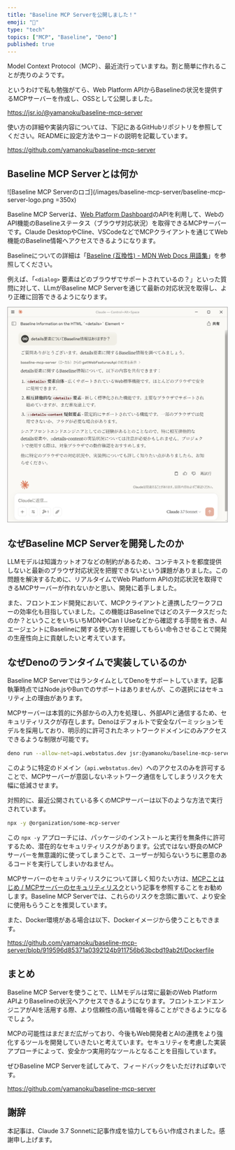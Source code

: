 ```yaml
---
title: "Baseline MCP Serverを公開しました！"
emoji: "🔌"
type: "tech"
topics: ["MCP", "Baseline", "Deno"]
published: true
---
```


Model Context Protocol（MCP）、最近流行っていますね。割と簡単に作れることが売りのようです。

というわけで私も勉強がてら、Web Platform APIからBaselineの状況を提供するMCPサーバーを作成し、OSSとして公開しました。

https://jsr.io/@yamanoku/baseline-mcp-server

使い方の詳細や実装内容については、下記にあるGitHubリポジトリを参照してください。READMEに設定方法やコードの説明を記載しています。

https://github.com/yamanoku/baseline-mcp-server

## Baseline MCP Serverとは何か

<!-- textlint-disable -->
![Baseline MCP Serverのロゴ](/images/baseline-mcp-server/baseline-mcp-server-logo.png =350x)
<!-- textlint-enable -->

Baseline MCP Serverは、[Web Platform Dashboard](https://webstatus.dev/)のAPIを利用して、WebのAPI機能のBaselineステータス（ブラウザ対応状況）を取得できるMCPサーバーです。Claude DesktopやCline、VSCodeなどでMCPクライアントを通じてWeb機能のBaseline情報へアクセスできるようになります。

Baselineについての詳細は「[Baseline (互換性) - MDN Web Docs 用語集](https://developer.mozilla.org/ja/docs/Glossary/Baseline/Compatibility)」を参照してください。

例えば、「`<dialog>` 要素はどのブラウザでサポートされているの？」といった質問に対して、LLmがBaseline MCP Serverを通じて最新の対応状況を取得し、より正確に回答できるようになります。

![Claude Desktop上でdetails要素にまつわるBaseline情報を質問してMCPサーバーを経由してその結果が反映されている。](/images/baseline-mcp-server/screenshot_claude_desktop.png)

## なぜBaseline MCP Serverを開発したのか

LLMモデルは知識カットオフなどの制約があるため、コンテキストを都度提供しないと最新のブラウザ対応状況を把握できないという課題がありました。この問題を解決するために、リアルタイムでWeb Platform APIの対応状況を取得できるMCPサーバーが作れないかと思い、開発に着手しました。

また、フロントエンド開発において、MCPクライアントと連携したワークフローの効率化も目指していました。この機能はBaselineではどのステータスだったのか？ということをいちいちMDNやCan I Useなどから確認する手間を省き、AIエージェントにBaselineに関する使い方を把握してもらい命令させることで開発の生産性向上に貢献したいと考えています。

## なぜDenoのランタイムで実装しているのか

Baseline MCP ServerではランタイムとしてDenoをサポートしています。記事執筆時点ではNode.jsやBunでのサポートはありませんが、この選択にはセキュリティ上の理由があります。

MCPサーバーは本質的に外部からの入力を処理し、外部APIと通信するため、セキュリティリスクが存在します。Denoはデフォルトで安全なパーミッションモデルを採用しており、明示的に許可されたネットワークドメインにのみアクセスできるような制限が可能です。

```bash
deno run --allow-net=api.webstatus.dev jsr:@yamanoku/baseline-mcp-server
```

このように特定のドメイン（`api.webstatus.dev`）へのアクセスのみを許可することで、MCPサーバーが意図しないネットワーク通信をしてしまうリスクを大幅に低減させます。

対照的に、最近公開されている多くのMCPサーバーは以下のような方法で実行されています。

```bash
npx -y @organization/some-mcp-server
```

この `npx -y` アプローチには、パッケージのインストールと実行を無条件に許可するため、潜在的なセキュリティリスクがあります。公式ではない野良のMCPサーバーを無意識的に使ってしまうことで、ユーザーが知らないうちに悪意のあるコードを実行してしまいかねません。

MCPサーバーのセキュリティリスクについて詳しく知りたい方は、[MCPことはじめ / MCPサーバーのセキュリティリスク](https://findy-code.io/media/articles/modoku20250404-yusuktan)という記事を参照することをお勧めします。Baseline MCP Serverでは、これらのリスクを念頭に置いて、より安全に使用もらうことを推奨しています。

また、Docker環境がある場合は以下、Dockerイメージから使うこともできます。

https://github.com/yamanoku/baseline-mcp-server/blob/919596d85371a0392124b911756b63bcbd19ab2f/Dockerfile

## まとめ

Baseline MCP Serverを使うことで、LLMモデルは常に最新のWeb Platform APIよりBaselineの状況へアクセスできるようになります。フロントエンドエンジニアがAIを活用する際、より信頼性の高い情報を得ることができるようになるでしょう。

MCPの可能性はまだまだ広がっており、今後もWeb開発者とAIの連携をより強化するツールを開発していきたいと考えています。セキュリティを考慮した実装アプローチによって、安全かつ実用的なツールとなることを目指しています。

ぜひBaseline MCP Serverを試してみて、フィードバックをいただければ幸いです。

https://github.com/yamanoku/baseline-mcp-server

## 謝辞

本記事は、Claude 3.7 Sonnetに記事作成を協力してもらい作成されました。感謝申し上げます。
